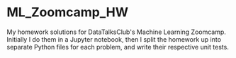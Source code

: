 # ML_Zoomcamp_HW
My homework solutions for DataTalksClub's Machine Learning Zoomcamp. Initially I do them in a Jupyter notebook, then I split the homework up into separate Python files for each problem, and write their respective unit tests.
